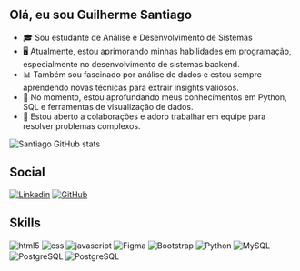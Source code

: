 ## Olá, eu sou Guilherme Santiago
- 🎓 Sou estudante de Análise e Desenvolvimento de Sistemas
- 🖥️ Atualmente, estou aprimorando minhas habilidades em programação, especialmente no desenvolvimento de sistemas backend.
- 📊 Também sou fascinado por análise de dados e estou sempre aprendendo novas técnicas para extrair insights valiosos.
- 🌱 No momento, estou aprofundando meus conhecimentos em Python, SQL e ferramentas de visualização de dados.
- 🤝 Estou aberto a colaborações e adoro trabalhar em equipe para resolver problemas complexos.
  
![Santiago GitHub stats](https://github-readme-stats.vercel.app/api?username=Santiagoguii&show_icons=true&theme=dracula)
## Social
[![Linkedin](https://img.shields.io/badge/LinkedIn-0077B5?style=for-the-badge&logo=linkedin&logoColor=white)](www.linkedin.com/in/guilherme-santiago-8b5461271)
[![GitHub ](https://img.shields.io/badge/GitHub-100000?style=for-the-badge&logo=github&logoColor=white)](https://github.com/Santiagoguii)


## Skills

<div style="display: inline_block">
  <img align="center" alt="html5" src="https://img.shields.io/badge/HTML-239120?style=for-the-badge&logo=html5&logoColor=white" />
  <img align="center" alt="css" src="https://img.shields.io/badge/CSS3-1572B6?style=for-the-badge&logo=css3&logoColor=white" />
  <img align="center" alt="javascript" src="https://img.shields.io/badge/JavaScript-323330?style=for-the-badge&logo=javascript&logoColor=F7DF1E" />
  <img align="center" alt="Figma" src="https://img.shields.io/badge/Figma-F24E1E?style=for-the-badge&logo=figma&logoColor=white" />
   <img align="center" alt="Bootstrap" src="https://img.shields.io/badge/Bootstrap-563D7C?style=for-the-badge&logo=bootstrap&logoColor=white
   " />
   <img align="center" alt="Python" src="https://img.shields.io/badge/Python-14354C?style=for-the-badge&logo=python&logoColor=white
  " />
  <img align="center" alt="MySQL" src="https://img.shields.io/badge/MySQL-00000F?style=for-the-badge&logo=mysql&logoColor=white" />
  <img align="center" alt="PostgreSQL" src="https://img.shields.io/badge/PostgreSQL-316192?style=for-the-badge&logo=postgresql&logoColor=white
  " />
  <img align="center" alt="PostgreSQL" src="https://img.shields.io/badge/GIT-E44C30?style=for-the-badge&logo=git&logoColor=white
  " />

<!---
Santiagoguii/Santiagoguii is a ✨ special ✨ repository because its `README.md` (this file) appears on your GitHub profile.
You can click the Preview link to take a look at your changes.
--->
